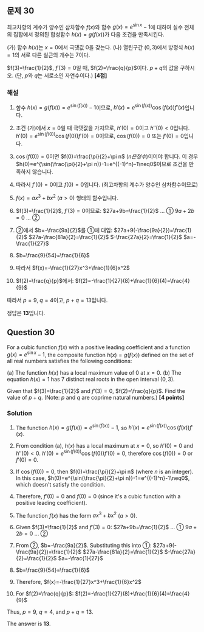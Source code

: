 
## 문제 30

최고차항의 계수가 양수인 삼차함수 $f(x)$와 함수 $g(x)=e^{\sin x}-1$에 대하여 실수 전체의 집합에서 정의된 합성함수 $h(x)=g(f(x))$가 다음 조건을 만족시킨다.

(가) 함수 $h(x)$는 $x=0$에서 극댓값 0을 갖는다.
(나) 열린구간 $(0,3)$에서 방정식 $h(x)=1$의 서로 다른 실근의 개수는 7이다.

$f(3)=\frac{1}{2}$, $f'(3)=0$일 때, $f(2)=\frac{q}{p}$이다. $p+q$의 값을 구하시오. (단, $p$와 $q$는 서로소인 자연수이다.) **[4점]**

### 해설

1) 함수 $h(x)=g(f(x))=e^{\sin(f(x))}-1$이므로, $h'(x)=e^{\sin(f(x))}\cos(f(x))f'(x)$입니다.

2) 조건 (가)에서 $x=0$일 때 극댓값을 가지므로, $h'(0)=0$이고 $h''(0)<0$입니다.
   $h'(0)=e^{\sin(f(0))}\cos(f(0))f'(0)=0$이므로, $\cos(f(0))=0$ 또는 $f'(0)=0$입니다.
   
3) $\cos(f(0))=0$이면 $f(0)=\frac{\pi}{2}+\pi n$ $(n은 정수)$이어야 합니다.
   이 경우 $h(0)=e^{\sin(\frac{\pi}{2}+\pi n)}-1=e^{(-1)^n}-1\neq0$이므로 조건을 만족하지 않습니다.

4) 따라서 $f'(0)=0$이고 $f(0)=0$입니다. (최고차항의 계수가 양수인 삼차함수이므로)

5) $f(x)=ax^3+bx^2$ $(a>0)$ 형태의 함수입니다.

6) $f(3)=\frac{1}{2}$, $f'(3)=0$이므로:
   $27a+9b=\frac{1}{2}$ ... ①
   $9a+2b=0$ ... ②
   
7) ②에서 $b=-\frac{9a}{2}$를 ①에 대입:
   $27a+9(-\frac{9a}{2})=\frac{1}{2}$
   $27a-\frac{81a}{2}=\frac{1}{2}$
   $-\frac{27a}{2}=\frac{1}{2}$
   $a=-\frac{1}{27}$

8) $b=\frac{9}{54}=\frac{1}{6}$

9) 따라서 $f(x)=-\frac{1}{27}x^3+\frac{1}{6}x^2$

10) $f(2)=\frac{q}{p}$에서:
    $f(2)=-\frac{1}{27}(8)+\frac{1}{6}(4)=\frac{4}{9}$

따라서 $p=9$, $q=4$이고, $p+q=13$입니다.

정답은 **13**입니다.

## Question 30

For a cubic function $f(x)$ with a positive leading coefficient and a function $g(x)=e^{\sin x}-1$, the composite function $h(x)=g(f(x))$ defined on the set of all real numbers satisfies the following conditions:

(a) The function $h(x)$ has a local maximum value of 0 at $x=0$.
(b) The equation $h(x)=1$ has 7 distinct real roots in the open interval $(0,3)$.

Given that $f(3)=\frac{1}{2}$ and $f'(3)=0$, $f(2)=\frac{q}{p}$. Find the value of $p+q$. (Note: $p$ and $q$ are coprime natural numbers.) **[4 points]**

### Solution

1) The function $h(x)=g(f(x))=e^{\sin(f(x))}-1$, so $h'(x)=e^{\sin(f(x))}\cos(f(x))f'(x)$.

2) From condition (a), $h(x)$ has a local maximum at $x=0$, so $h'(0)=0$ and $h''(0)<0$.
   $h'(0)=e^{\sin(f(0))}\cos(f(0))f'(0)=0$, therefore $\cos(f(0))=0$ or $f'(0)=0$.
   
3) If $\cos(f(0))=0$, then $f(0)=\frac{\pi}{2}+\pi n$ (where $n$ is an integer).
   In this case, $h(0)=e^{\sin(\frac{\pi}{2}+\pi n)}-1=e^{(-1)^n}-1\neq0$, which doesn't satisfy the condition.

4) Therefore, $f'(0)=0$ and $f(0)=0$ (since it's a cubic function with a positive leading coefficient).

5) The function $f(x)$ has the form $ax^3+bx^2$ $(a>0)$.

6) Given $f(3)=\frac{1}{2}$ and $f'(3)=0$:
   $27a+9b=\frac{1}{2}$ ... ①
   $9a+2b=0$ ... ②
   
7) From ②, $b=-\frac{9a}{2}$. Substituting this into ①:
   $27a+9(-\frac{9a}{2})=\frac{1}{2}$
   $27a-\frac{81a}{2}=\frac{1}{2}$
   $-\frac{27a}{2}=\frac{1}{2}$
   $a=-\frac{1}{27}$

8) $b=\frac{9}{54}=\frac{1}{6}$

9) Therefore, $f(x)=-\frac{1}{27}x^3+\frac{1}{6}x^2$

10) For $f(2)=\frac{q}{p}$:
    $f(2)=-\frac{1}{27}(8)+\frac{1}{6}(4)=\frac{4}{9}$

Thus, $p=9$, $q=4$, and $p+q=13$.

The answer is **13**.